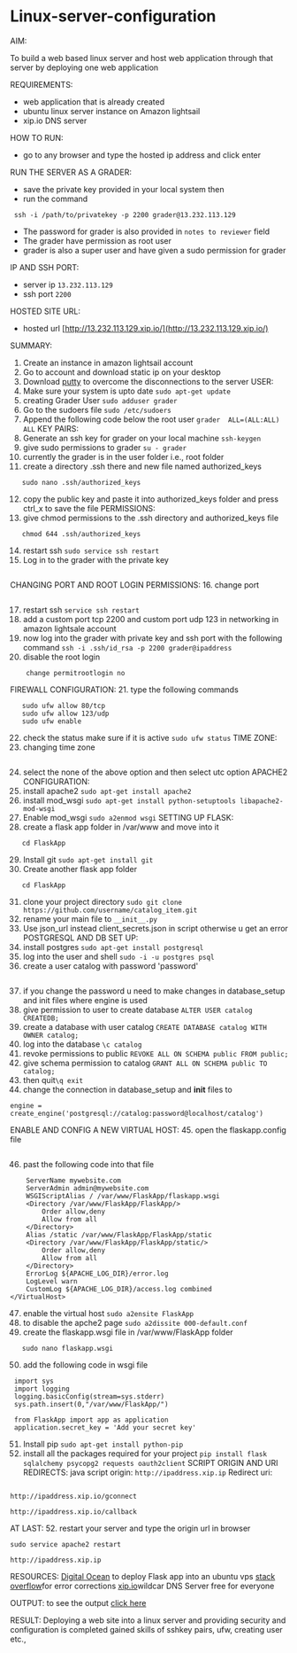# Linux-server-configuration

AIM: 

To build a web based linux server and host web application through that server by deploying one web application

REQUIREMENTS:

* web application that is already created
* ubuntu linux server instance on Amazon lightsail
* xip.io DNS server

HOW TO RUN:
* go to any browser and type the hosted ip address and click enter

RUN THE SERVER AS A GRADER:
* save the private key provided in your local system then
* run the command 
```
 ssh -i /path/to/privatekey -p 2200 grader@13.232.113.129 
```
* The password for grader is also provided in ```notes to reviewer``` field
* The grader have permission as root user
* grader is also a super user and have given a sudo permission for grader

IP AND SSH PORT:
* server ip ```13.232.113.129```
* ssh port ```2200```

HOSTED SITE URL:
* hosted url [http://13.232.113.129.xip.io/](http://13.232.113.129.xip.io/)

SUMMARY:
1. Create an instance in amazon lightsail account
2. Go to account and download static ip on your desktop
3. Download [putty](https://www.chiark.greenend.org.uk/~sgtatham/putty/latest.html) to overcome the disconnections to the server
USER:
4. Make sure your system is upto date
```sudo apt-get update```
5. creating Grader User
```sudo adduser grader```
6. Go to the sudoers file
```sudo /etc/sudoers```
7. Append the following code below the root user
```grader  ALL=(ALL:ALL) ALL```
KEY PAIRS:
8. Generate an ssh key for grader on your local machine
```ssh-keygen```
9. give sudo permissions to grader
```su - grader```
10. currently the grader is in the user folder i.e., root folder
11. create a directory .ssh there and new file named authorized_keys
```sudo mkdir .ssh
   sudo nano .ssh/authorized_keys
```
12. copy the public key and paste it into authorized_keys folder and press ctrl_x to save the file
PERMISSIONS:
13. give chmod permissions to the .ssh directory and authorized_keys file
```chmod 700 .ssh
   chmod 644 .ssh/authorized_keys
```
14. restart ssh
```sudo service ssh restart```
15. Log in to the grader with the private key
```ssh -i .ssh/id_rsa grader@ipaddress 
```
CHANGING PORT AND ROOT LOGIN PERMISSIONS:
16. change port
```sudo nano /etc/ssh/sshd_config
```
17. restart ssh 
```service ssh restart```
18. add a custom port tcp 2200 and custom port udp 123 in networking in amazon lightsale account
19. now log into the grader with private key and ssh port with the following command
```ssh -i .ssh/id_rsa -p 2200 grader@ipaddress```
20. disable the root login
```sudo nano /etc/ssh/sshd_config
    change permitrootlogin no
```
FIREWALL CONFIGURATION:
21. type the following commands 
```sudo ufw allow 2200/tcp
   sudo ufw allow 80/tcp
   sudo ufw allow 123/udp
   sudo ufw enable
```
22. check the status make sure if it is active
```sudo ufw status```
TIME ZONE:
23. changing time zone
```sudo dpkg-reconfigure tzdata
```
24. select the none of the above option and then select utc option
APACHE2 CONFIGURATION:
25. install apache2
```sudo apt-get install apache2```
26. install mod_wsgi
```sudo apt-get install python-setuptools libapache2-mod-wsgi```
27. Enable mod_wsgi
```sudo a2enmod wsgi```
SETTING UP FLASK:
28. create a flask app folder in /var/www and move into it
```sudo mkdir FlaskApp
   cd FlaskApp
```
29. Install git
```sudo apt-get install git```
30. Create another flask app folder
```sudo mkdir FlaskApp
   cd FlaskApp
```
31. clone your project directory
```sudo git clone https://github.com/username/catalog_item.git```
32. rename your main file to ```__init__.py```
33. Use json_url instead client_secrets.json in script otherwise u get an error
POSTGRESQL AND DB SET UP:
34. install postgres ```sudo apt-get install postgresql```
35. log into the user and shell ```sudo -i -u postgres psql```
36. create a user catalog with password 'password'
```CREATE USER catalog WITH PASSWORD 'password';
```
37. if you change the password u need to make changes in database_setup and init files where engine is used
38. give permission to user to create database ```ALTER USER catalog CREATEDB;```
39. create a database with user catalog
```CREATE DATABASE catalog WITH OWNER catalog;```
40. log into the database
```\c catalog```
41. revoke permissions to public ```REVOKE ALL ON SCHEMA public FROM public;```
42. give schema permission to catalog ```GRANT ALL ON SCHEMA public TO catalog;```
43. then quit```\q exit```
44. change the connection in database_setup and __init__ files to 
```
engine = create_engine('postgresql://catalog:password@localhost/catalog')
```
ENABLE AND CONFIG A NEW VIRTUAL HOST:
45. open the flaskapp.config file
```sudo nano /etc/apache2/sites-available/FlaskApp.conf
```
46. past the following code into that file
```<VirtualHost *:80>
 	ServerName mywebsite.com
 	ServerAdmin admin@mywebsite.com
 	WSGIScriptAlias / /var/www/FlaskApp/flaskapp.wsgi
 	<Directory /var/www/FlaskApp/FlaskApp/>
 		Order allow,deny
 		Allow from all
 	</Directory>
 	Alias /static /var/www/FlaskApp/FlaskApp/static
 	<Directory /var/www/FlaskApp/FlaskApp/static/>
 		Order allow,deny
 		Allow from all
 	</Directory>
 	ErrorLog ${APACHE_LOG_DIR}/error.log
 	LogLevel warn
 	CustomLog ${APACHE_LOG_DIR}/access.log combined
</VirtualHost>
```
47. enable the virtual host
```sudo a2ensite FlaskApp```
48. to disable the apche2 page
```sudo a2dissite 000-default.conf```
49. create the flaskapp.wsgi file in /var/www/FlaskApp folder
```cd /var/www/FlaskApp
   sudo nano flaskapp.wsgi 
```
50. add the following code in wsgi file
```#!/usr/bin/python
 import sys
 import logging
 logging.basicConfig(stream=sys.stderr)
 sys.path.insert(0,"/var/www/FlaskApp/")

 from FlaskApp import app as application
 application.secret_key = 'Add your secret key'
```
51. Install pip 
```sudo apt-get install python-pip```
52. install all the packages required for your project
```pip install flask sqlalchemy psycopg2 requests oauth2client```
SCRIPT ORIGIN AND URI REDIRECTS:
java script origin:
 ```http://ipaddress.xip.ip```
Redirect uri:
 ```http://ipaddress.xip.io/login

http://ipaddress.xip.io/gconnect

http://ipaddress.xip.io/callback
```
AT LAST:
52. restart your server and type the origin url in browser
```
sudo service apache2 restart
```
```http://ipaddress.xip.ip```

RESOURCES:
[Digital Ocean](https://www.digitalocean.com/community/tutorials/how-to-deploy-a-flask-application-on-an-ubuntu-vps) to deploy Flask app into an ubuntu vps
[stack overflow](https://stackoverflow.com/)for error corrections
[xip.io](http://xip.io/)wildcar DNS Server free for everyone

OUTPUT:
to see the output [click here](http://13.232.113.129.xip.io/)

RESULT:
Deploying a web site into a linux server and providing security and configuration is completed
gained skills of sshkey pairs, ufw, creating user etc.,
